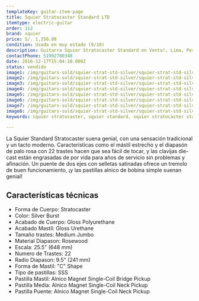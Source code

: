 ```yaml
---
templateKey: guitar-item-page
title: Squier Stratocaster Standard LTD
itemtype: electric-guitar
order: 112
brand: squier
price: S/. 1,350.00
condition: Usada en muy estado (9/10)
description: Guitarra Squier Stratocaster Standard en Venta!, Lima, Peru
contactPhone: 51992780348
date: 2016-12-17T15:04:10.000Z
status: vendido
image1: /img/guitars-sold/squier-strat-std-silver/squier-strat-std-silver-01-sold.jpg
image2: /img/guitars-sold/squier-strat-std-silver/squier-strat-std-silver-02-sold.jpg
image3: /img/guitars-sold/squier-strat-std-silver/squier-strat-std-silver-03-sold.jpg
image4: /img/guitars-sold/squier-strat-std-silver/squier-strat-std-silver-04-sold.jpg
image5: /img/guitars-sold/squier-strat-std-silver/squier-strat-std-silver-05-sold.jpg
image6: /img/guitars-sold/squier-strat-std-silver/squier-strat-std-silver-06-sold.jpg
image7: /img/guitars-sold/squier-strat-std-silver/squier-strat-std-silver-07-sold.jpg
image8: /img/guitars-sold/squier-strat-std-silver/squier-strat-std-silver-08-sold.jpg
keywords: squier stratocaster, squier standard, squier stratocaster standard

---
```

La Squier Standard Stratocaster suena genial, con una sensación tradicional y un tacto moderno. Características como el mástil estrecho y el diapasón de palo rosa con 22 trastes hacen que sea fácil de tocar, y las clavijas die-cast están engrasadas de por vida para años de servicio sin problemas y afinación. Un puente de dos ejes con selletas satinadas ofrece un tremolo de buen funcionamiento, ¡y las pastillas alnico de bobina simple suenan genial!

## Características técnicas

* Forma de Cuerpo: Stratocaster
* Color: Silver Burst
* Acabado de Cuerpo: Gloss Polyurethane
* Acabado Mastil: Gloss Urethane
* Tamaño trastes: Medium Jumbo
* Material Diapason: Rosewood
* Escala: 25.5" (648 mm)
* Numero de Trastes: 22
* Radio Diapason: 9.5" (241 mm)
* Forma de Mastil: "C" Shape
* Tipo de pastillas: SSS
* Pastilla Mastil: Alnico Magnet Single-Coil Bridge Pickup
* Pastilla Media: Alnico Magnet Single-Coil Neck Pickup
* Pastilla Puente: Alnico Magnet Single-Coil Neck Pickup